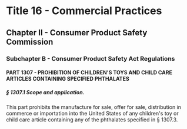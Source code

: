 
# Title 16 - Commercial Practices
## Chapter II - Consumer Product Safety Commission
### Subchapter B - Consumer Product Safety Act Regulations
#### PART 1307 - PROHIBITION OF CHILDREN'S TOYS AND CHILD CARE ARTICLES CONTAINING SPECIFIED PHTHALATES
##### § 1307.1 Scope and application.

This part prohibits the manufacture for sale, offer for sale, distribution in commerce or importation into the United States of any children's toy or child care article containing any of the phthalates specified in § 1307.3.
